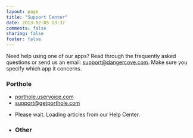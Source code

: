 ```yaml
---
layout: page
title: "Support Center"
date: 2013-02-05 13:37
comments: false
sharing: false
footer: false
---
```


Need help using one of our apps? Read through the frequently asked questions or send us an email: <a href="mailto:support@dangercove.com">support@dangercove.com</a>. Make sure you specify which app it concerns.

### Porthole
- <a href="http://porthole.uservoice.com">porthole.uservoice.com</a>
- <a href="mailto:support@getporthole.com">support@getporthole.com</a>

<ul class="uservoice">
  <li class="loading">Please wait. Loading articles from our Help Center.</li>
  <li class="topic_other">
    <h3>Other</h3>
    <ul class="other"></ul>
  </li>
</ul>